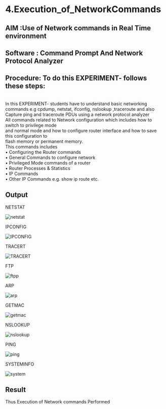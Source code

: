 # 4.Execution_of_NetworkCommands
## AIM :Use of Network commands in Real Time environment
## Software : Command Prompt And Network Protocol Analyzer
## Procedure: To do this EXPERIMENT- follows these steps:
<BR>
In this EXPERIMENT- students have to understand basic networking commands e.g cpdump, netstat, ifconfig, nslookup ,traceroute and also Capture ping and traceroute PDUs using a network protocol analyzer 
<BR>
All commands related to Network configuration which includes how to switch to privilege mode
<BR>
and normal mode and how to configure router interface and how to save this configuration to
<BR>
flash memory or permanent memory.
<BR>
This commands includes
<BR>
• Configuring the Router commands
<BR>
• General Commands to configure network
<BR>
• Privileged Mode commands of a router 
<BR>
• Router Processes & Statistics
<BR>
• IP Commands
<BR>
• Other IP Commands e.g. show ip route etc.
<BR>

## Output

NETSTAT

![netstat](https://github.com/user-attachments/assets/013ff5e7-2575-4486-b570-4f0c07b92fe0)


IPCONFIG

![IPCONFIG](https://github.com/user-attachments/assets/c7179948-0c5c-4d26-b0f2-0510b9c40a76)


TRACERT

![TRACERT](https://github.com/user-attachments/assets/20b2c9af-654c-426e-a913-cba27cdae91f)


FTP

![ftpp](https://github.com/user-attachments/assets/17ba78a8-1009-425b-a57f-846bc4a4056f)



ARP

![arp](https://github.com/user-attachments/assets/5b1278f0-d11e-4cb4-b2e8-03cd7f0cc779)



GETMAC

![getmac](https://github.com/user-attachments/assets/192b1a00-0bd0-44fd-aaa4-2a76500adc11)



NSLOOKUP

![nslookup](https://github.com/user-attachments/assets/4e544469-f556-40a8-a293-0a950cd46832)


PING

![ping](https://github.com/user-attachments/assets/3536801b-c826-413d-a23d-e6c263933abe)


SYSTEMINFO

![system](https://github.com/user-attachments/assets/fe10eda6-19c8-4336-8b2e-d469e19e51be)



## Result
Thus Execution of Network commands Performed 
